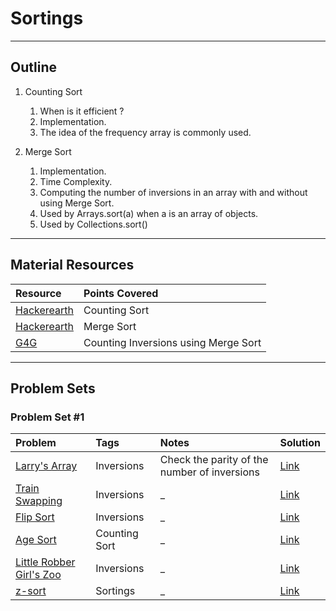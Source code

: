 # Sortings
---
## Outline
1. Counting Sort
	 1. When is it efficient ?
	 2. Implementation.
	 3. The idea of the frequency array is commonly used.
	 
2. Merge Sort
	 1. Implementation.
	 2. Time Complexity.
	 3. Computing the number of inversions in an array with and without using Merge Sort.
   4. Used by Arrays.sort(a) when a is an array of objects.
   5. Used by Collections.sort()

---
## Material Resources
| Resource                  | Points Covered                  |
|:------------------------- |:--------------------------------|
|[Hackerearth](https://www.hackerearth.com/practice/algorithms/sorting/counting-sort/tutorial/)            | Counting Sort           |
|[Hackerearth](https://www.hackerearth.com/practice/algorithms/sorting/merge-sort/tutorial/)            | Merge Sort           |
|[G4G](https://www.geeksforgeeks.org/counting-inversions/)            | Counting Inversions using Merge Sort           |

---
## Problem Sets
### Problem Set #1

| Problem        | Tags          | Notes  | Solution |
|:------------- |:-------------|:-----|:--------|
| [Larry's Array](https://www.hackerrank.com/contests/101hack35/challenges/larrys-array/problem)      |  Inversions   | Check the parity of the number of inversions    | [Link](https://ideone.com/Xalx7h) |
| [Train Swapping](https://uva.onlinejudge.org/index.php?option=com_onlinejudge&Itemid=8&page=show_problem&problem=235)      |  Inversions   | _   | [Link](https://ideone.com/rSeVOt) |
| [Flip Sort](https://uva.onlinejudge.org/index.php?option=com_onlinejudge&Itemid=8&page=show_problem&problem=1268)      |  Inversions    | _   | [Link](https://ideone.com/eUOKnP) |
| [Age Sort](https://uva.onlinejudge.org/index.php?option=com_onlinejudge&Itemid=8&page=show_problem&problem=2457)      | Counting Sort    | _   | [Link](https://ideone.com/XyNWLV) |
| [Little Robber Girl's Zoo](http://codeforces.com/problemset/problem/686/B)      | Inversions    | _   | [Link](http://codeforces.com/contest/686/submission/18669528) |
| [z-sort](http://codeforces.com/contest/652/problem/B)      |  Sortings    | _   | [Link](http://codeforces.com/contest/652/submission/34045843) |

